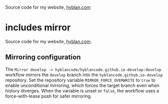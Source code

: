 Source code for my website, [hyblan.com](https://hyblan.com/)

includes mirror
=======
Source code for my website, [hyblan.com](https://hyblan.com/).

## Mirroring configuration

The `Mirror develop -> hyblancode/hyblancode.github.io-develop:develop` workflow mirrors the `develop` branch into the `hyblancode.github.io-develop` repository. Set the repository variable `MIRROR_FORCE_OVERWRITE` to `true` to enable unconditional mirroring, which forces the target branch even when history diverges. When the variable is unset or `false`, the workflow uses a force-with-lease push for safer mirroring.

